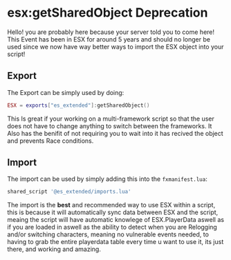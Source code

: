 # esx:getSharedObject Deprecation

Hello! you are probably here because your server told you to come here! This Event has been in ESX for around 5 years and should no longer be used since we now have way better ways to import the ESX object into your script!

## Export

The Export can be simply used by doing:

```lua
ESX = exports["es_extended"]:getSharedObject()
```

This Is great if your working on a multi-framework script so that the user does not have to change anything to switch between the frameworks.
It Also has the benifit of not requiring you to wait into it has recived the object and prevents Race conditions.

## Import

The import can be used by simply adding this into the `fxmanifest.lua`:

```lua
shared_script '@es_extended/imports.lua'
```

The import is the **best** and recommended way to use ESX within a script, this is because it will automatically sync data between ESX and the script,
meaing the script will have automatic knowlege of ESX.PlayerData aswell as if you are loaded in aswell as the ability to detect when you are Relogging and/or switching characters, meaning no vulnerable events needed, to having to grab the entire playerdata table every time u want to use it, its just there, and working and amazing.
